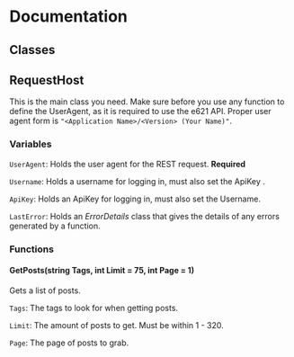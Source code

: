 # Documentation

## Classes

## RequestHost

This is the main class you need. Make sure before you use any function to define the UserAgent, as it is required to use the e621 API. Proper user agent form is `"<Application Name>/<Version> (Your Name)"`.

### Variables

`UserAgent`: Holds the user agent for the REST request. **Required**

`Username`: Holds a username for logging in, must also set the ApiKey .

`ApiKey`: Holds an ApiKey for logging in, must also set the Username.

`LastError`: Holds an *ErrorDetails* class that gives the details of any errors generated by a function.

### Functions

#### GetPosts(string Tags, int Limit = 75, int Page = 1)

Gets a list of posts.

`Tags`: The tags to look for when getting posts.

`Limit`: The amount of posts to get. Must be within 1 - 320.

`Page`: The page of posts to grab.





